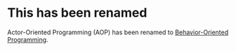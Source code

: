 # This has been renamed

Actor-Oriented Programming (AOP) has been renamed to [Behavior-Oriented Programming](https://avian-lang.org/bop/).